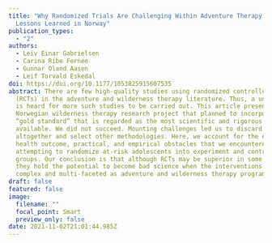 ```yaml
---
title: "Why Randomized Trials Are Challenging Within Adventure Therapy Research:
  Lessons Learned in Norway"
publication_types:
  - "2"
authors:
  - Leiv Einar Gabrielsen
  - Carina Ribe Fernee
  - Gunnar Oland Aasen
  - Leif Torvald Eskedal
doi: https://doi.org/10.1177/1053825915607535
abstract: There are few high-quality studies using randomized controlled trials
  (RCTs) in the adventure and wilderness therapy literature. Thus, a unison call
  is heard for more such studies to be carried out. This article presents a
  Norwegian wilderness therapy research project that planned to incorporate this
  “gold standard” that is regarded as the most scientific and rigorous approach
  available. We did not succeed. Mounting challenges led us to discard the RCT
  altogether and select other methodologies. Here, we account for the ethical,
  health outcome, practical, and empirical obstacles that we encountered when
  attempting to randomize at-risk adolescents into experiment and control
  groups. Our conclusion is that although RCTs may be superior in some aspects,
  they hold the potential to become bad science when the interventions are as
  complex and multi-faceted as adventure and wilderness therapy programs.
draft: false
featured: false
image:
  filename: ""
  focal_point: Smart
  preview_only: false
date: 2021-11-02T21:01:44.985Z
---
```

